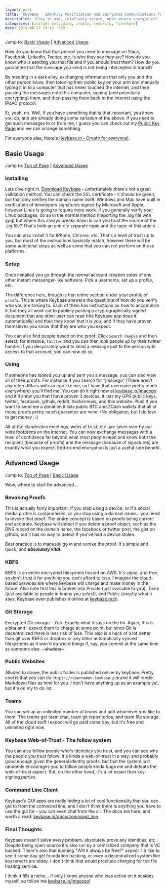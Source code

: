```yaml
---
layout: post
title: 'Keybase - Identity Verification and Encrypted Communications for the Masses'
description: "Easy to use, relatively secure, open-source encryption"
categories: [instant messaging, crypto, security, fileshare]
date: 2018-06-27 19:13 -700
---
```

Jump to: [Basic Usage](#basic-usage) \| [Advanced Usage](#advanced-usage)

How do you know that that person you need to message on Slack, Facebook, LinkedIn, Twitter, etc. is who they say they are? How do you know who is sending you that file and if you should trust them? How do you guarantee that the message you send is not being intercepted in transit?

By meeting in a dark alley, exchanging information that only you and the other person know, then tatooing their public key on your arm and manually typing it in to a computer that has never touched the internet, and then passing the messages onto this computer, signing (and potentially encrypting) them, and then passing them back to the internet using the IPoAC protocol.

Er, yeah, no. Well, if you have something that is that important, you know you do, and are already doing some variation of the above. If you need to get such messages to or from me, I guess you can check out my [Public Key Page](/pubkey) and we can arrange something.

For everyone else, there's [Keybase.io - Crypto for everyone!](https://keybase.io).

<!-- more -->
## Basic Usage
Jump to: [Top of Page](#top-of-page) \| [Advanced Usage](#advanced-usage)

### Installing
Lets dive right in. [Download Keybase](https://keybase.io/download) - unfortunately there's not a great validation method. You can check the SSL certificate - it should be green, but that only verifies the domain name itself. Windows and Mac have built in verification of developers signatures signed by Microsoft and Apple, however Linux is going to require more work. If you generally verify your Linux packages, do so in the normal method (importing the .sig file with gpg) but where this always breaks down is can you trust the source of the .sig file? That's both an entirely separate topic and the topic of this article...

You can also install it for iPhone, Chrome, etc. That's a level of trust up to you, but most of the instructions basically match, however there will be some additional steps as well as some that you can not perform on those platforms.

### Setup

Once installed you go through the normal account creation steps of any other instant messenger-like software. Pick a username, set up a profile, etc.

The difference here, though is that entire section under your profile of `proofs`. This is where Keybase answers the questions of how do you verify who you are talking to. Each of them has instructions on how to accomplish it, but they all work out to publicly posting a cryptographically signed document that any other user can read (the Keybase app does it automatically) and then they know that it is you, and if they have proven themselves you know that they are who you expect.

You can also find people based on the proof. Click `Search People` and then select, for instance, `Twitter` and you can then look people up by their twitter handle. If you desparately want to send a message just to the person with access to that account, you can now do so.

### Using

If someone has looked you up and sent you a message, you can also view all of their proofs. For instance if you search for "jmacego" (There aren't any other JMacs with an ego like me, so I have that username pretty much everywhere) you'll find me. You can do it right now at [keybase.io/jmacego](https://keybase.io/jmacego) and it'll show you that I have proven 3 devices, it lists my GPG public keys, twitter, facebook, github, reddit, hackernews, and this website. Plus! If you want to send me a donation it lists public BTC and ZCash wallets that all of those proofs pretty much guarantee are mine. (No obligation, but I do love to get money ;-)

All of the clandestine meetings, webs of trust, etc. are taken over by our wide footprints on the internet. You can now exchange messages with a level of confidence far beyond what most people need and know both the recipient (because of proofs) and the message (because of signatures) are exactly what you expect. End-to-end encryption is just a useful side benefit.

## Advanced Usage
Jump to: [Top of Page](#top-of-page) \| [Basic Usage](#basic-usage)

Wow, where to start for advanced...

### Revoking Proofs

This is actually fairly important. If you stop using a device, or if a social media profile is compromised, or you stop using a domain name... you need to revoke that proof. The entire concept is based on proofs being current and accurate. Keybase will detect if you delete a proof object, such as the DNS record on the domain name, the facebook or twitter post, the gist on github, but it has no way to detect if you've had a device stolen.

Best practice is to manually go in and revoke the proof. It's simple and quick, and ***absolutely vital***.

### KBFS
KBFS is an entire encrypted filesystem hosted on AWS. It's alpha, and free, so don't trust it for anything you can't afford to lose. I imagine the cloud-based services are where keybase will charge and make money in the future. Also note that this is broken into Private (just available to you), Team (just available to people in teams you select), and Public (exactly what it says, Keybase even publishes it online at [keybase.pub](http://keybase.pub)).

### Git Storage
Encrypted Git storage - Yup. Exactly what it says on the tin. Again, this is alpha and I expect them to charge at some point, but since Git is decentralized there is less risk of loss. This also is a heck of a lot better than git over KBFS or dropbox or any other automatically synced filesystems as it won'd do weird things if, say, you commit at the same time as someone else. ~~~shudder~~~

### Public Websites
Alluded to above, the public folder is published online by keybase. Pretty cool is that you can do `https://<username>.keybase.pub` and it will render Markdown files as html for you. I don't have anything up as an example yet, but it's on my to do list.

### Teams
You can set up an unlimited number of teams and add whomever you like to them. The teams get team chat, team git repositories, and team file storage. All of the cloud stuff I expect will go paid some day, but it's free and unlimited right now.

### Keybase Web-of-Trust - The follow system
You can also follow people who's identities you trust, and you can see who the people you trust follow. It's kinda a web-of-trust in a way, and probably good enough given the general identity proofs, but that the system just randomly encourages you to follow people kinda bugs me and defeats the web-of-trust aspect. But, on the other hand, it's a lot easier than key-signing parties.

### Command Line Client
Keybase's GUI apps are really hiding a lot of cool functionality that you can get to from the command line, and I don't think there is anything you have to use the gui for - you can even chat from the cli. The docs are here, and worth a read: [keybase.io/docs/command_line](https://keybase.io/docs/command_line)

### Final Thoughts
Keybase doesn't solve every problem, absolutely prove any identities, etc. Despite being open-source it's also run by a centralized company that is VC backed. There's also that looming "Will it always be free?" aspect. I'd like to see it some day get foundation backing, or even a decentralized system like keyservers are today. I don't think that would preclude charging for the file hosting service.

I think it fills a niche... if only I knew anyone who was active on it besides myself, so follow me [keybase.io/jmacego](https://keybase.io/jmacego)!